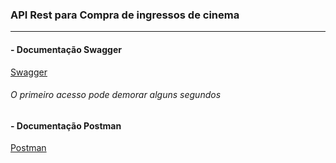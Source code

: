 ### API Rest para Compra de ingressos de cinema

____________________________________________________________________________________________________________
#### - Documentação Swagger

 [Swagger](https://cinema-ingresso-app.herokuapp.com/swagger-ui/index.html) 
<h6>O primeiro acesso pode demorar alguns segundos</h6>

#### - Documentação Postman
[Postman](https://documenter.getpostman.com/view/14453763/UVXeqcrW#57e68af7-fbd2-441b-ada5-a44642cfaa68)


